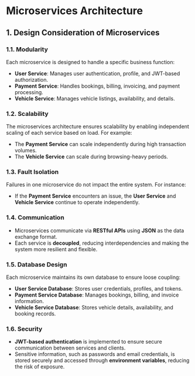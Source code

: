 # Microservices Architecture

## 1. Design Consideration of Microservices

### 1.1. Modularity
Each microservice is designed to handle a specific business function:
- **User Service**: Manages user authentication, profile, and JWT-based authorization.
- **Payment Service**: Handles bookings, billing, invoicing, and payment processing.
- **Vehicle Service**: Manages vehicle listings, availability, and details.

### 1.2. Scalability
The microservices architecture ensures scalability by enabling independent scaling of each service based on load. For example:
- The **Payment Service** can scale independently during high transaction volumes.
- The **Vehicle Service** can scale during browsing-heavy periods.

### 1.3. Fault Isolation
Failures in one microservice do not impact the entire system. For instance:
- If the **Payment Service** encounters an issue, the **User Service** and **Vehicle Service** continue to operate independently.

### 1.4. Communication
- Microservices communicate via **RESTful APIs** using **JSON** as the data exchange format.
- Each service is **decoupled**, reducing interdependencies and making the system more resilient and flexible.

### 1.5. Database Design
Each microservice maintains its own database to ensure loose coupling:
- **User Service Database**: Stores user credentials, profiles, and tokens.
- **Payment Service Database**: Manages bookings, billing, and invoice information.
- **Vehicle Service Database**: Stores vehicle details, availability, and booking records.

### 1.6. Security
- **JWT-based authentication** is implemented to ensure secure communication between services and clients.
- Sensitive information, such as passwords and email credentials, is stored securely and accessed through **environment variables**, reducing the risk of exposure.

